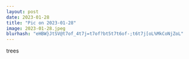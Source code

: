 ```yaml
---
layout: post
date: 2023-01-28
title: "Pic on 2023-01-28"
image: 2023-01-28.jpeg
blurhash: "eHBW}JtSV@t7of_4t7j=t7of?bt5t7t6of-;t6t7j[oL%MkCoNjZoL"
---
```


trees
